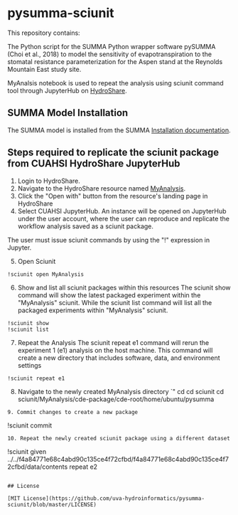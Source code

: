 # pysumma-sciunit


This repository contains:

The Python script for the SUMMA Python wrapper software pySUMMA (Choi et al., 2018) to model the sensitivity of evapotranspiration to the stomatal resistance parameterization for the Aspen stand at the Reynolds Mountain East study site.

MyAnalsis notebook is used to repeat the analysis using sciunit command tool through JupyterHub on [HydroShare](https://www.hydroshare.org/resource/5c4941b8ae474c4faf8a2a0872832fd1/).

## SUMMA Model Installation 

The SUMMA model is installed from the SUMMA [Installation documentation](https://summa.readthedocs.io/en/latest/installation/SUMMA_installation/). 


## Steps required to replicate the sciunit package from CUAHSI HydroShare JupyterHub

1. Login to HydroShare.
2. Navigate to the HydroShare resource named [MyAnalysis](https://www.hydroshare.org/resource/7d1403636fd3444c87e3c5b40b000b91/).
3. Click the "Open with" button from the resource's landing page in HydroShare
4. Select CUAHSI JupyterHub. An instance will be opened on JupyterHub under the user account, where the user can reproduce and replicate the workflow analysis saved as a sciunit package.  
 
The user must issue sciunit commands by using the "!" expression in Jupyter. 

5. Open Sciunit

```
!sciunit open MyAnalysis
````
6. Show and list all sciunit packages within this resources
The sciunit show command will show the latest packaged experiment within the "MyAnalysis" sciunit. While the sciunit list command will list all the packaged experiments within "MyAnalysis" sciunit.
```
!sciunit show
!sciunit list
```
7. Repeat the Analysis
The sciunit repeat e1 command will rerun the experiment 1 (e1) analysis on the host machine. This command will create a new directory that includes software, data, and environment settings
```
!sciunit repeat e1
```
8. Navigate to the newly created MyAnalysis directory
`"
cd 
cd sciunit
cd sciunit/MyAnalysis/cde-package/cde-root/home/ubuntu/pysumma
```
9. Commit changes to create a new package
```
!sciunit commit
```
10. Repeat the newly created sciunit package using a different dataset

```
!sciunit given ../../f4a84771e68c4abd90c135ce4f72cfbd/f4a84771e68c4abd90c135ce4f72cfbd/data/contents repeat e2
```

## License

[MIT License](https://github.com/uva-hydroinformatics/pysumma-sciunit/blob/master/LICENSE)

